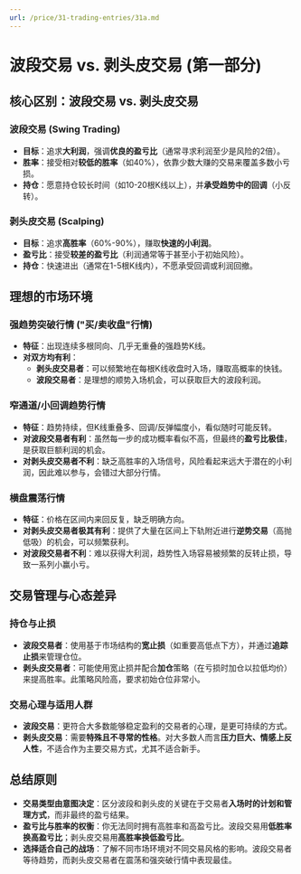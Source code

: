 ```yaml
---
url: /price/31-trading-entries/31a.md
---
```

# 波段交易 vs. 剥头皮交易 (第一部分)

## 核心区别：波段交易 vs. 剥头皮交易

### 波段交易 (Swing Trading)

* **目标**：追求**大利润**，强调**优良的盈亏比**（通常寻求利润至少是风险的2倍）。
* **胜率**：接受相对**较低的胜率**（如40%），依靠少数大赚的交易来覆盖多数小亏损。
* **持仓**：愿意持仓较长时间（如10-20根K线以上），并**承受趋势中的回调**（小反转）。

### 剥头皮交易 (Scalping)

* **目标**：追求**高胜率**（60%-90%），赚取**快速的小利润**。
* **盈亏比**：接受**较差的盈亏比**（利润通常等于甚至小于初始风险）。
* **持仓**：快速进出（通常在1-5根K线内），不愿承受回调或利润回撤。

## 理想的市场环境

### 强趋势突破行情 ("买/卖收盘"行情)

* **特征**：出现连续多根同向、几乎无重叠的强趋势K线。
* **对双方均有利**：
  * **剥头皮交易者**：可以频繁地在每根K线收盘时入场，赚取高概率的快钱。
  * **波段交易者**：是理想的顺势入场机会，可以获取巨大的波段利润。

### 窄通道/小回调趋势行情

* **特征**：趋势持续，但K线重叠多、回调/反弹幅度小，看似随时可能反转。
* **对波段交易者有利**：虽然每一步的成功概率看似不高，但最终的**盈亏比极佳**，是获取巨额利润的机会。
* **对剥头皮交易者不利**：缺乏高胜率的入场信号，风险看起来远大于潜在的小利润，因此难以参与，会错过大部分行情。

### 横盘震荡行情

* **特征**：价格在区间内来回反复，缺乏明确方向。
* **对剥头皮交易者极其有利**：提供了大量在区间上下轨附近进行**逆势交易**（高抛低吸）的机会，可以频繁获利。
* **对波段交易者不利**：难以获得大利润，趋势性入场容易被频繁的反转止损，导致一系列小赢小亏。

## 交易管理与心态差异

### 持仓与止损

* **波段交易者**：使用基于市场结构的**宽止损**（如重要高低点下方），并通过**追踪止损**来管理仓位。
* **剥头皮交易者**：可能使用宽止损并配合**加仓**策略（在亏损时加仓以拉低均价）来提高胜率。此策略风险高，要求初始仓位非常小。

### 交易心理与适用人群

* **波段交易**：更符合大多数能够稳定盈利的交易者的心理，是更可持续的方式。
* **剥头皮交易**：需要**特殊且不寻常的性格**。对大多数人而言**压力巨大、情感上反人性**，不适合作为主要交易方式，尤其不适合新手。

## 总结原则

* **交易类型由意图决定**：区分波段和剥头皮的关键在于交易者**入场时的计划和管理方式**，而非最终的盈亏结果。
* **盈亏比与胜率的权衡**：你无法同时拥有高胜率和高盈亏比。波段交易用**低胜率换高盈亏比**；剥头皮交易用**高胜率换低盈亏比**。
* **选择适合自己的战场**：了解不同市场环境对不同交易风格的影响。波段交易者等待趋势，而剥头皮交易者在震荡和强突破行情中表现最佳。
